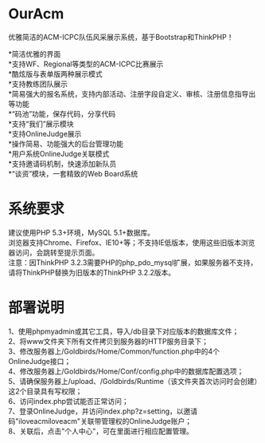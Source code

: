 OurAcm  
======  
  
优雅简洁的ACM-ICPC队伍风采展示系统，基于Bootstrap和ThinkPHP！  
  
*简洁优雅的界面  
*支持WF、Regional等类型的ACM-ICPC比赛展示  
*酷炫版与表单版两种展示模式  
*支持教练团队展示  
*简易强大的报名系统，支持内部活动、注册字段自定义、审核、注册信息指导出等功能  
*“码池”功能，保存代码，分享代码  
*支持“我们”展示模块  
*支持OnlineJudge展示  
*操作简易、功能强大的后台管理功能  
*用户系统OnlineJudge关联模式  
*支持邀请码机制，快速添加新队员  
*“谈资”模块，一套精致的Web Board系统  
  
系统要求  
========  
  
建议使用PHP 5.3+环境，MySQL 5.1+数据库。  
浏览器支持Chrome、Firefox、IE10+等；不支持IE低版本，使用这些旧版本浏览器访问，会跳转至提示页面。  
注意：因ThinkPHP 3.2.3需要PHP的php_pdo_mysql扩展，如果服务器不支持，请将ThinkPHP替换为旧版本的ThinkPHP 3.2.2版本。  
  
  
部署说明  
========  
  
1、使用phpmyadmin或其它工具，导入/db目录下对应版本的数据库文件；  
2、将www文件夹下所有文件拷贝到服务器的HTTP服务目录下；  
3、修改服务器上/Goldbirds/Home/Common/function.php中的4个OnlineJudge接口；  
4、修改服务器上/Goldbirds/Home/Conf/config.php中的数据库配置选项；  
5、请确保服务器上/upload、/Goldbirds/Runtime（该文件夹首次访问时会创建）这2个目录具有写权限；  
6、访问index.php尝试能否正常访问；  
7、登录OnlineJudge，并访问index.php?z=setting，以邀请码"iloveacmiloveacm"关联带管理权的OnlineJudge账户；  
8、关联后，点击"个人中心"，可在里面进行相应配置管理。  
